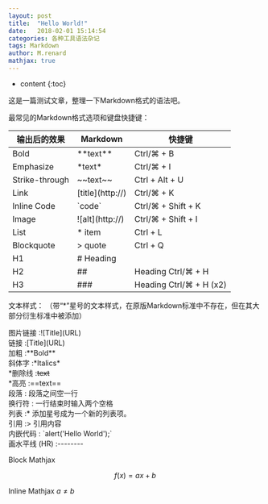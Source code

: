 ```yaml
---
layout: post
title:  "Hello World!"
date:   2018-02-01 15:14:54
categories: 各种工具语法杂记
tags: Markdown
author: M.renard
mathjax: true
---
```


* content
{:toc}

这是一篇测试文章，整理一下Markdown格式的语法吧。




最常见的Markdown格式选项和键盘快捷键：

输出后的效果|	Markdown|	快捷键
---|---|---
Bold	|\*\*text**	|Ctrl/⌘ + B
Emphasize	|\*text*	|Ctrl/⌘ + I
Strike-through|	\~~text~~	|Ctrl + Alt + U
Link|	[title]\(http://)|	Ctrl/⌘ + K
Inline Code	|\`code`|	Ctrl/⌘ + Shift + K
Image|	![alt]\(http://)|	Ctrl/⌘ + Shift + I
List|	* item|	Ctrl + L
Blockquote	|> quote	|Ctrl + Q
H1|	# Heading	
H2	|## |Heading	Ctrl/⌘ + H
H3	|### |Heading	Ctrl/⌘ + H (x2)

文本样式：
（带“*”星号的文本样式，在原版Markdown标准中不存在，但在其大部分衍生标准中被添加）

图片链接 :![Title]\(URL)  
链接 :[Title]\(URL)  
加粗 :\*\*Bold**  
斜体字 :\*Italics*   
\*删除线 :~~text~~  
\*高亮 :==text==  
段落 : 段落之间空一行  
换行符 : 一行结束时输入两个空格  
列表 :* 添加星号成为一个新的列表项。  
引用 :> 引用内容  
内嵌代码 : \`alert('Hello World');`  
画水平线 (HR) :--------  



Block Mathjax 

$$
f(x) = ax + b
$$

Inline Mathjax $a \neq b$

